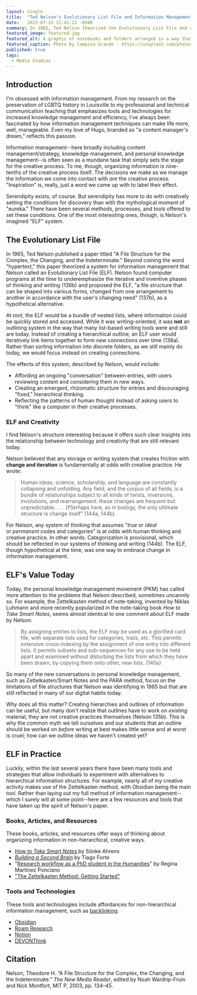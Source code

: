 ```yaml
---
layout: single
title:  "Ted Nelson's Evolutionary List File and Information Management"
date:   2023-07-15 12:41:22 -0500
summary: In 1965, Ted Nelson theorized the Evolutionary List File and offered clear insights into the relationship between technology and creativity that are still relevant today.
featured_image: featured.jpg
featured_alt: A graphic of notebooks and folders arranged in a way that signals a file structure.
featured_caption: Photo by Campina Grande - https://unsplash.com/photos/Z19vToWBDIc
published: true
tags:
  - Media Studies
---
```

## Introduction

I'm obsessed with information management. From my research on the preservation of LGBTQ history in Louisville to my professional and technical communication teaching that emphasizes tools and technologies for increased knowledge management and efficiency, I've always been fascinated by how information management techniques can make life more, well, manageable. Even my love of Hugo, branded as "a content manager's dream," reflects this passion.

Information management--here broadly including content management/strategy, knowledge management, and personal knowledge management--is often seen as a mundane task that simply sets the stage for the creative process. To me, though, organizing information is nine-tenths of the creative process itself. The decisions we make as we manage the information we come into contact with *are* the creative process. "Inspiration" is, really, just a word we came up with to label their effect.

Serendipity exists, of course. But serendipity has more to do with creatively setting the conditions for discovery than with the mythological moment of "eureka." There have been several methods, processes, and tools offered to set these conditions. One of the most interesting ones, though, is Nelson's imagined "ELF" system.

## The Evolutionary List File

In 1965, Ted Nelson published a paper titled "A File Structure for the Complex, the Changing, and the Indeterminate."  Beyond coining the word "hypertext," this paper theorized a system for information management that Nelson called an Evolutionary List File (ELF). Nelson found computer programs at the time to underemphasize the iterative and inventive phases of thinking and writing (136b) and proposed the ELF, "a file structure that can be shaped into various forms, changed from one arrangement to another in accordance with the user's changing need" (137b), as a hypothetical alternative.

At root, the ELF would be a bundle of nested lists, where information could be quickly stored and accessed. While it was writing-oriented, it was **not** an outlining system in the way that many list-based writing tools were and still are today. Instead of creating a hierarchical outline, an ELF user would iteratively link items together to form new connections over time (138a). Rather than sorting information into discrete folders, as we still mainly do today, we would focus instead on creating connections.

The effects of this system, described by Nelson, would include:

- Affording an ongoing "conversation" between entries, with users reviewing content and considering them in new ways.
- Creating an emergent, rhizomatic structure for entries and discouraging "fixed," hierarchical thinking. 
- Reflecting the patterns of human thought instead of asking users to "think" like a computer in their creative processes. 

### ELF and Creativity

I find Nelson's structure interesting because it offers such clear insights into the relationship between technology and creativity that are still relevant today.

Nelson believed that any storage or writing system that creates friction with **change and iteration** is fundamentally at odds with creative practice. He wrote:

> Human ideas, science, scholarship, and language are constantly collapsing and unfolding. Any field, and the corpus of all fields, is a bundle of relationships subject to all kinds of twists, inversions, involutions, and rearrangement: these changes are frequent but unpredictable. . . . [P]erhaps here, as in biology, the only ultimate structure is change itself" (144a, 144b).

For Nelson, any system of thinking that assumes "_true_ or _ideal_ or _permanent_ codes and categories" is at odds with human thinking and creative practice. In other words. Categorization is provisional, which should be reflected in our systems of thinking and writing (144b). The ELF, though hypothetical at the time, was one way to embrace change in information management.

## ELF's Value Today

Today, the personal knowledge management movement (PKM) has called more attention to the problems that Nelson described, sometimes uncannily so. For example, the Zettelkasten method of note-taking, invented by Niklas Luhmann and more recently popularized in the note-taking book *How to Take Smart Notes*, seems almost identical to one comment about ELF made by Nelson:

> By assigning entries to lists, the ELF may be used as a glorified card file, with separate lists used for categories, trails, etc. This permits extensive cross-indexing by the assignment of one entry into different lists. It permits subsets and sub-sequences for any use to be held apart and examined without disturbing the lists from which they have been drawn, by copying them onto other, new lists. (140a)

So many of the new conversations in personal knowledge management, such as Zettelkasten/Smart Notes and the PARA method, focus on the limitations of file structures that Nelson was identifying in 1965 but that are still reflected in many of our digital habits today. 

Why does all this matter? Creating hierarchies and outlines of information can be useful, but many don't realize that outlines have to work on _existing_ material; they are not creative practices themselves (Nelson 135b). This is why the common myth we tell ourselves and our students that an outline should be worked on _before_ writing at best makes little sense and at worst is cruel; how can we outline ideas we haven't created yet?

## ELF in Practice

Luckily, within the last several years there have been many tools and strategies that allow individuals to experiment with alternatives to hierarchical information structures. For example, nearly all of my creative activity makes use of the Zettelkasten method, with Obsidian being the main tool. Rather than laying out my full method of information management--which I surely will at some point--here are a few resources and tools that have taken up the spirit of Nelson's paper.

### Books, Articles, and Resources

These books, articles, and resources offer ways of thinking about organizing information in non-hierarchical, creative ways.

- *[How to Take Smart Notes ](https://www.soenkeahrens.de/en/takesmartnotes)* by Sönke Ahrens
- *[Building a Second Brain](https://www.buildingasecondbrain.com/)* by Tiago Forte
- "[Research workflow as a PhD student in the Humanities](https://martinezponciano.es/2021/04/05/research-workflow-as-a-phd-student-in-the-humanities/)" by Regina Martínez Ponciano
- ["The Zettelkasten Method: Getting Started"](https://zettelkasten.de/posts/overview/)

### Tools and Technologies

These tools and technologies include affordances for non-hierarchical information management, such as [backlinking](https://medium.com/tools-for-thought-the-ultimate-guide/using-backlinks-the-beginners-guide-to-skyrocket-your-note-taking-1b5ba57403).

- [Obsidian](https://obsidian.md/)
- [Roam Research](https://roamresearch.com/)
- [Notion](https://www.notion.so/)
- [DEVONThink](https://www.devontechnologies.com/apps/devonthink?pk_campaign=google&pk_kwd=devonthink1&gclid=CjwKCAjwh8mlBhB_EiwAsztdBOvZ7Bx8feUUJoWkgIUrQaqBd9lCfM7wDZmdGaPdCaDQzKuCHH8NIhoCMNUQAvD_BwE)


## Citation

Nelson, Theodore H. “A File Structure for the Complex, the Changing, and the Indeterminate.” _The New Media Reader_, edited by Noah Wardrip-Fruin and Nick Montfort, MIT P, 2003, pp. 134–45.
